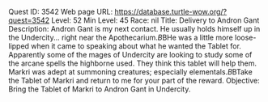 Quest ID: 3542
Web page URL: https://database.turtle-wow.org/?quest=3542
Level: 52
Min Level: 45
Race: nil
Title: Delivery to Andron Gant
Description: Andron Gant is my next contact. He usually holds himself up in the Undercity... right near the Apothecarium.$B$BHe was a little more loose-lipped when it came to speaking about what he wanted the Tablet for. Apparently some of the mages of Undercity are looking to study some of the arcane spells the highborne used. They think this tablet will help them. Markri was adept at summoning creatures; especially elementals.$B$BTake the Tablet of Markri and return to me for your part of the reward.
Objective: Bring the Tablet of Markri to Andron Gant in Undercity.
